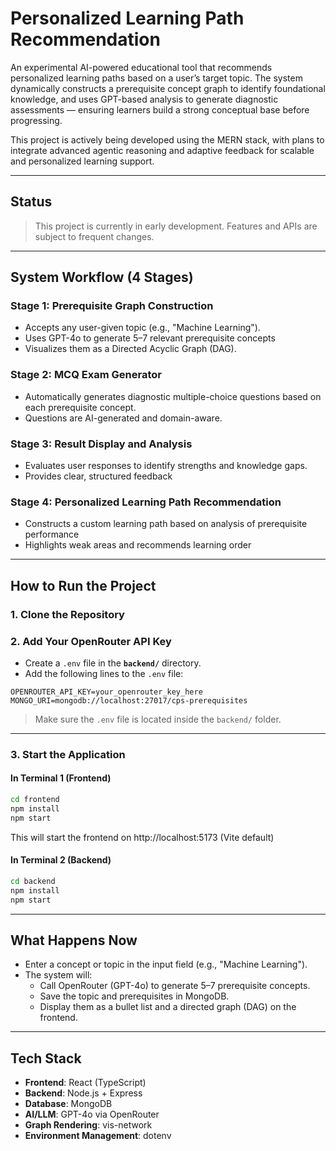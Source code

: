 # Personalized Learning Path Recommendation

An experimental AI-powered educational tool that recommends personalized learning paths based on a user’s target topic. The system dynamically constructs a prerequisite concept graph to identify foundational knowledge, and uses GPT-based analysis to generate diagnostic assessments — ensuring learners build a strong conceptual base before progressing.

This project is actively being developed using the MERN stack, with plans to integrate advanced agentic reasoning and adaptive feedback for scalable and personalized learning support.



---

## Status

> This project is currently in early development. Features and APIs are subject to frequent changes.

---

## System Workflow (4 Stages)

### Stage 1: Prerequisite Graph Construction

- Accepts any user-given topic (e.g., "Machine Learning").
- Uses GPT-4o to generate 5–7 relevant prerequisite concepts
- Visualizes them as a Directed Acyclic Graph (DAG).

### Stage 2: MCQ Exam Generator

- Automatically generates diagnostic multiple-choice questions based on each prerequisite concept.
- Questions are AI-generated and domain-aware.

### Stage 3: Result Display and Analysis
- Evaluates user responses to identify strengths and knowledge gaps.
- Provides clear, structured feedback

### Stage 4: Personalized Learning Path Recommendation
- Constructs a custom learning path based on analysis of prerequisite performance
- Highlights weak areas and recommends learning order

---

## How to Run the Project

### 1. Clone the Repository

### 2. Add Your OpenRouter API Key

* Create a `.env` file in the **`backend/`** directory.
* Add the following lines to the `.env` file:

```env
OPENROUTER_API_KEY=your_openrouter_key_here
MONGO_URI=mongodb://localhost:27017/cps-prerequisites
```

> Make sure the `.env` file is located inside the `backend/` folder.

---

### 3. Start the Application

#### In Terminal 1 (Frontend)

```bash
cd frontend
npm install
npm start
```

This will start the frontend on http://localhost:5173 (Vite default)

#### In Terminal 2 (Backend)

```bash
cd backend
npm install
npm start
```

---

## What Happens Now

* Enter a concept or topic in the input field (e.g., "Machine Learning").
* The system will:
  * Call OpenRouter (GPT-4o) to generate 5–7 prerequisite concepts.
  * Save the topic and prerequisites in MongoDB.
  * Display them as a bullet list and a directed graph (DAG) on the frontend.

---

## Tech Stack

* **Frontend**: React (TypeScript)
* **Backend**: Node.js + Express
* **Database**: MongoDB
* **AI/LLM**: GPT-4o via OpenRouter
* **Graph Rendering**: vis-network
* **Environment Management**: dotenv
